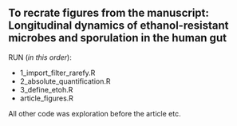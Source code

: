 
To recrate figures from the manuscript: **Longitudinal dynamics of ethanol-resistant microbes and sporulation in the human gut**
--- 
RUN (*in this order*): 
- 1_import_filter_rarefy.R
- 2_absolute_quantification.R
- 3_define_etoh.R
- article_figures.R

All other code was exploration before the article etc. 
